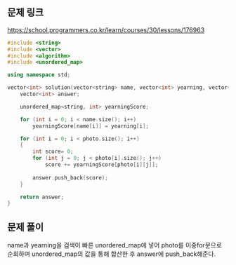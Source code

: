 ## 문제 링크
https://school.programmers.co.kr/learn/courses/30/lessons/176963

```cpp
#include <string>
#include <vector>
#include <algorithm>
#include <unordered_map>

using namespace std;

vector<int> solution(vector<string> name, vector<int> yearning, vector<vector<string>> photo) {
	vector<int> answer;

	unordered_map<string, int> yearningScore;

	for (int i = 0; i < name.size(); i++)
		yearningScore[name[i]] = yearning[i];

	for (int i = 0; i < photo.size(); i++)
	{
		int score= 0;
		for (int j = 0; j < photo[i].size(); j++)
			score += yearningScore[photo[i][j]];
		
		answer.push_back(score);
	}

	return answer;
}
```

## 문제 풀이
name과 yearning을 검색이 빠른 unordered_map에 넣어 
photo를 이중for문으로 순회하며 unordered_map의 값을 통해 합산한 후 answer에 push_back해준다.
